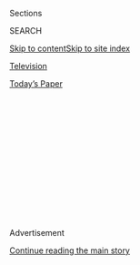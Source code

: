 <div id="app">

<div>

<div>

<div>

<div class="NYTAppHideMasthead css-1q2w90k e1suatyy0">

<div class="section css-ui9rw0 e1suatyy2">

<div class="css-eph4ug er09x8g0">

<div class="css-6n7j50">

</div>

<span class="css-1dv1kvn">Sections</span>

<div class="css-10488qs">

<span class="css-1dv1kvn">SEARCH</span>

</div>

[Skip to content](#site-content)[Skip to site
index](#site-index)

</div>

<div id="masthead-section-label" class="css-1wr3we4 eaxe0e00">

[Television](https://www.nytimes3xbfgragh.onion/section/arts/television)

</div>

<div class="css-10698na e1huz5gh0">

</div>

</div>

<div id="masthead-bar-one" class="section hasLinks css-15hmgas e1csuq9d3">

<div class="css-uqyvli e1csuq9d0">

</div>

<div class="css-1uqjmks e1csuq9d1">

</div>

<div class="css-9e9ivx">

[](https://myaccount.nytimes3xbfgragh.onion/auth/login?response_type=cookie&client_id=vi)

</div>

<div class="css-1bvtpon e1csuq9d2">

[Today’s
Paper](https://www.nytimes3xbfgragh.onion/section/todayspaper)

</div>

</div>

</div>

</div>

<div data-aria-hidden="false">

<div id="site-content" data-role="main">

<div>

<div class="css-1aor85t" style="opacity:0.000000001;z-index:-1;visibility:hidden">

<div class="css-1hqnpie">

<div class="css-epjblv">

<span class="css-17xtcya">[Television](/section/arts/television)</span><span class="css-x15j1o">|</span><span class="css-fwqvlz">Latif
Nasser, Harvard Ph.D., on the Rewards of Being
Dumb</span>

</div>

<div class="css-k008qs">

<div class="css-1iwv8en">

<span class="css-18z7m18"></span>

<div>

</div>

</div>

<span class="css-1n6z4y">https://nyti.ms/34gABuW</span>

<div class="css-1705lsu">

<div class="css-4xjgmj">

<div class="css-4skfbu" data-role="toolbar" data-aria-label="Social Media Share buttons, Save button, and Comments Panel with current comment count" data-testid="share-tools">

  - 
  - 
  - 
  - 
    
    <div class="css-6n7j50">
    
    </div>

  - 

</div>

</div>

</div>

</div>

</div>

</div>

<div class="css-13pd83m">

</div>

<div id="top-wrapper" class="css-1sy8kpn">

<div id="top-slug" class="css-l9onyx">

Advertisement

</div>

[Continue reading the main
story](#after-top)

<div class="ad top-wrapper" style="text-align:center;height:100%;display:block;min-height:250px">

<div id="top" class="place-ad" data-position="top" data-size-key="top">

</div>

</div>

<div id="after-top">

</div>

</div>

<div>

<div id="sponsor-wrapper" class="css-1hyfx7x">

<div id="sponsor-slug" class="css-19vbshk">

Supported by

</div>

[Continue reading the main
story](#after-sponsor)

<div id="sponsor" class="ad sponsor-wrapper" style="text-align:center;height:100%;display:block">

</div>

<div id="after-sponsor">

</div>

</div>

<div class="css-186x18t">

</div>

<div class="css-1vkm6nb ehdk2mb0">

# Latif Nasser, Harvard Ph.D., on the Rewards of Being Dumb

</div>

They include getting your own Netflix show. Nasser, a science journalist
known for his work on “Radiolab,” talked about going on-camera for
“Connected” and the importance of staying curious.

<div class="css-79elbk" data-testid="photoviewer-wrapper">

<div class="css-z3e15g" data-testid="photoviewer-wrapper-hidden">

</div>

<div class="css-1a48zt4 ehw59r15" data-testid="photoviewer-children">

![<span class="css-16f3y1r e13ogyst0" data-aria-hidden="true">“I would
much rather be the dumbest guy in the room than the smartest because I
think that’s more intellectually honest,” said Latif Nasser, host of the
new Netflix science series
“Connected.”</span><span class="css-cnj6d5 e1z0qqy90" itemprop="copyrightHolder"><span class="css-1ly73wi e1tej78p0">Credit...</span><span><span>Joyce
Kim for The New York
Times</span></span></span>](https://static01.graylady3jvrrxbe.onion/images/2020/08/20/arts/19nasser1/merlin_175806666_e3ca9f88-d430-49bd-bf8e-a9257a04d7d5-articleLarge.jpg?quality=75&auto=webp&disable=upscale)

</div>

</div>

<div class="css-18e8msd">

<div class="css-vp77d3 epjyd6m0">

<div class="css-hus3qt ey68jwv0" data-aria-hidden="true">

[![Remy
Tumin](https://static01.graylady3jvrrxbe.onion/images/2019/01/10/multimedia/author-remy-tumin/author-remy-tumin-thumbLarge.png
"Remy Tumin")](https://www.nytimes3xbfgragh.onion/by/remy-tumin)

</div>

<div class="css-1baulvz">

By [<span class="css-1baulvz last-byline" itemprop="name">Remy
Tumin</span>](https://www.nytimes3xbfgragh.onion/by/remy-tumin)

</div>

</div>

  - 
    
    <div class="css-ld3wwf e16638kd2">
    
    Aug. 19,
    2020
    
    </div>

  - 
    
    <div class="css-4xjgmj">
    
    <div class="css-d8bdto" data-role="toolbar" data-aria-label="Social Media Share buttons, Save button, and Comments Panel with current comment count" data-testid="share-tools">
    
      - 
      - 
      - 
      - 
        
        <div class="css-6n7j50">
        
        </div>
    
      - 
    
    </div>
    
    </div>

</div>

</div>

<div class="section meteredContent css-1r7ky0e" name="articleBody" itemprop="articleBody">

<div class="css-1fanzo5 StoryBodyCompanionColumn">

<div class="css-53u6y8">

Latif Nasser’s new Netflix series,
“[Connected](https://www.netflix.com/title/81031737),” was only two
days old when he and his wife headed to the hospital to have a baby. Add
a pandemic to the mix and you have what Nasser calls “the weirdest time
on top of the weirdest time.”

But Nasser is used to weird. In fact, he thrives in it.

“That’s sort of my compass,” he said last week from Los Angeles.
“Surprise and delight and wonder. Those are the things that I
gravitate toward.”

It’s the approach he has taken at
[“Radiolab,”](https://www.nytimes3xbfgragh.onion/2020/02/03/arts/radiolab-the-other-latif-guantanamo.html)
the popular WNYC audio program for which he is the director of research,
and now with “Connected,” a six-part documentary series that connects
the dots on some of the biggest questions facing science and humanity
today. That includes looking at the power of surveillance through the
lens of migratory birds in Newark, Del.; the complex history of human
excrement in Minde, Portugal; and a literal fishing expedition through
the Sahara.

Nasser’s storytelling is known for helping “Radiolab” listeners make
sense of the chaos of the world — and maybe even find a little comfort
and joy in it. With a Ph.D. in the history of science from Harvard,
Nasser sits at an uncommon vantage point to play guide to the world’s
deepest curiosities.

</div>

</div>

<div class="css-1fanzo5 StoryBodyCompanionColumn">

<div class="css-53u6y8">

“Connected” debuted on Aug. 2, and since then Nasser has been splitting
his time between work and child care, which often involves checking
Twitter in the middle of the night while pacing back and forth with his
newborn.

</div>

</div>

<div class="css-79elbk" data-testid="photoviewer-wrapper">

<div class="css-z3e15g" data-testid="photoviewer-wrapper-hidden">

</div>

<div class="css-1a48zt4 ehw59r15" data-testid="photoviewer-children">

![<span class="css-16f3y1r e13ogyst0" data-aria-hidden="true">“Connected”
debuted just days before Nasser’s second child
did. </span><span class="css-cnj6d5 e1z0qqy90" itemprop="copyrightHolder"><span class="css-1ly73wi e1tej78p0">Credit...</span><span>Joyce
Kim for The New York
Times</span></span>](https://static01.graylady3jvrrxbe.onion/images/2020/08/19/arts/19nasser3/merlin_175806696_7b8021f9-9979-401e-a2b8-26c3048a5ed4-articleLarge.jpg?quality=75&auto=webp&disable=upscale)

</div>

</div>

<div class="css-1fanzo5 StoryBodyCompanionColumn">

<div class="css-53u6y8">

Nasser took a moment from his garage home studio to hop on a Google
Hangout, where he talked about his new project, what made him fall in
love with science and the gravitational pull of true-crime shows. These
are edited excerpts from the conversation.

**You had two babies — an actual child and “Connected” — in the span of
a week. How are you holding up?**

The baby thinks day is night and night is day, and then we have a
3-year-old who is certain that day is day and night is night, so between
the two of them, this house is abuzz 24 hours a day.

</div>

</div>

<div class="css-1fanzo5 StoryBodyCompanionColumn">

<div class="css-53u6y8">

**Is it strange for you, being a media guy, to be on the other side of
this all of a sudden?**

On the one hand, the swap from radio to TV is totally normal; I’m just
doing the same job I’ve been doing, but there’s a camera involved. But I
didn’t realize I was so dumb\! I would watch a documentary and see a
host walking through the desert alone. But now I’m the host in the
desert and wait a second — there’s an enormous camera crew, cooks,
security, fixers, producers and sound people.

It was such a trip because I should know this stuff\! I feel like I just
learned to use my eyes. It’s so weird.

**Were you self-conscious going from behind the mic to in front of the
camera?**

I hate listening to myself. I hate watching myself. All I see is my
crooked teeth and bad posture and ask, “Why are you nodding so much?”
But I realized it’s so much more fun than mortifying for me to talk to
people. I’m really excited and curious and want to learn about the
amazing things they’re finding. That outpaces the mortification factor.
As much as I hate seeing my own face in the interview, I *love* watching
the other person’s face light up. Being able to transfer that to the
viewer is something you can’t do in radio. That’s really
priceless.

</div>

</div>

<div class="css-79elbk" data-testid="photoviewer-wrapper">

<div class="css-z3e15g" data-testid="photoviewer-wrapper-hidden">

</div>

<div class="css-1a48zt4 ehw59r15" data-testid="photoviewer-children">

<div class="css-1xdhyk6 erfvjey0">

<span class="css-1ly73wi e1tej78p0">Image</span>

<div class="css-zjzyr8">

<div data-testid="lazyimage-container" style="height:204.93333333333334px">

</div>

</div>

</div>

<span class="css-16f3y1r e13ogyst0" data-aria-hidden="true">In the
episode “Clouds,” Nasser interviewed Assaf Anyamba, a research scientist
at NASA, who uses information about the weather to help predict the
spread of
disease.</span><span class="css-cnj6d5 e1z0qqy90" itemprop="copyrightHolder"><span class="css-1ly73wi e1tej78p0">Credit...</span><span>Netflix</span></span>

</div>

</div>

<div class="css-1fanzo5 StoryBodyCompanionColumn">

<div class="css-53u6y8">

**Did you have an “ah-ha” moment when you first fell in love with
science?**

When I was in high school, it felt like someone handed you a big fact
textbook and said, “Here are a bunch of answers to questions that you
didn’t even ask.” That’s how we teach science. I realized in college,
and then more so in grad school, that oh no, no no, they’re not the
answers. There are shockingly simple questions that we don’t know the
answer to, and we’re still figuring it out.

I can vividly remember when I tried to be an archaeologist. I was like,
“Oh my God, archaeology, this is going to be like ‘Indiana Jones’-type
stuff.” They brought me in, sat me down and gave me a bucket of what
felt to me like rocks — and a toothbrush to clean them. I hated it so
much. But once you put it in a big picture, that we’re trying to answer
this dynamic question about human history or fundamentals of our
universe, and there are these dramatic stories of individuals trying to
figure it out … once you click that in, tooth-brushing those rocks seems
like the most dynamic, interesting thing in the whole world. But you
need to have that other information.

</div>

</div>

<div class="css-1fanzo5 StoryBodyCompanionColumn">

<div class="css-53u6y8">

**We can’t be experts at everything, but you do have a Ph.D. in the
history of science. Has that helped you shape your reporting?**

Paradoxically, I think my fancy Harvard Ph.D. has given me the license
to be dumb. I feel like I can walk into a room and I can just ask the
actual question that is actually on my mind without fear of people
thinking I’m an idiot. Because often I am\! That’s why I love this job.

**Playing dumb is often one of the best journalistic tools we have.**

Oh, I feel that so hard\! That’s my default crouch: I’m an idiot.
Explain it to me. That’s how I jump into every interview.

**People seem to have this attraction to curiosity over authority. What
do you make of that?**

I find this time we live in as a very cynical time and maybe for a good
reason — people are out there lying to us all the time and spinning
things and selling us stuff. People are quite hesitant to believe you or
go on a story with you. I never pretend to be an authority. I would much
rather be the dumbest guy in the room than the smartest because I think
that’s more intellectually honest. There are honest to god authorities
out there that we should be listening to, but on the other hand, let’s
just be open minded and listen and think critically and have our own
questions. To me, that’s a really important shift, and I think it’s a
valuable one. Intellectual humility is a core value for me.

</div>

</div>

<div class="css-79elbk" data-testid="photoviewer-wrapper">

<div class="css-z3e15g" data-testid="photoviewer-wrapper-hidden">

</div>

<div class="css-1a48zt4 ehw59r15" data-testid="photoviewer-children">

<div class="css-1xdhyk6 erfvjey0">

<span class="css-1ly73wi e1tej78p0">Image</span>

<div class="css-zjzyr8">

<div data-testid="lazyimage-container" style="height:475.6px">

</div>

</div>

</div>

<span class="css-16f3y1r e13ogyst0" data-aria-hidden="true">Nasser at
his home in Los Angeles. “There are shockingly simple questions that we
don’t know the answer to,” he said, “and we’re still figuring it
out.”</span><span class="css-cnj6d5 e1z0qqy90" itemprop="copyrightHolder"><span class="css-1ly73wi e1tej78p0">Credit...</span><span>Joyce
Kim for The New York Times</span></span>

</div>

</div>

<div class="css-1fanzo5 StoryBodyCompanionColumn">

<div class="css-53u6y8">

**So in a way, you’re setting up a new way of learning about the
world.**

I hope so. I’m not alone, but I do think the trick is to lead with the
question, not the answer.

</div>

</div>

<div class="css-1fanzo5 StoryBodyCompanionColumn">

<div class="css-53u6y8">

People want to be awakened to a question they didn’t even realize they
had. And then all of a sudden they’re totally possessed by that question
and need to know the answer. There is something deeply satisfying about
that, going all the way back to the riddle of the Sphinx.

It’s about creating a little black hole inside people’s minds so it has
this gravitational pull — it wants the information, it’s seeking out the
information. This is a weird analogy, but it’s the same thing with cop
shows. They always start with the murder. It’s a problem: I need to know
how they solved this. The moral order of the universe is off: I need
some resolution. The hard part is building the question in such a way
that you *need* to know the answer.

**Do you think about your children when you approach the world through
that lens?**

I haven’t been a dad for a long time, but when you boil it down, what’s
the thing I want this kid to know? In a way, I hope this show is like a
letter to pass on to them. We say we’re all connected, but it’s in a
scary way now. Hopefully, this is in a beautiful and poetic way that
will make kids’ jaws drop, and adults’ too, and serve as a way to remind
us this is the way we’re fingerprinting on each other’s lives.

</div>

</div>

</div>

<div>

</div>

<div>

</div>

<div>

</div>

<div>

<div id="bottom-wrapper" class="css-1ede5it">

<div id="bottom-slug" class="css-l9onyx">

Advertisement

</div>

[Continue reading the main
story](#after-bottom)

<div id="bottom" class="ad bottom-wrapper" style="text-align:center;height:100%;display:block;min-height:90px">

</div>

<div id="after-bottom">

</div>

</div>

</div>

</div>

</div>

## Site Index

<div>

</div>

## Site Information Navigation

  - [© <span>2020</span> <span>The New York Times
    Company</span>](https://help.nytimes3xbfgragh.onion/hc/en-us/articles/115014792127-Copyright-notice)

<!-- end list -->

  - [NYTCo](https://www.nytco.com/)
  - [Contact
    Us](https://help.nytimes3xbfgragh.onion/hc/en-us/articles/115015385887-Contact-Us)
  - [Work with us](https://www.nytco.com/careers/)
  - [Advertise](https://nytmediakit.com/)
  - [T Brand Studio](http://www.tbrandstudio.com/)
  - [Your Ad
    Choices](https://www.nytimes3xbfgragh.onion/privacy/cookie-policy#how-do-i-manage-trackers)
  - [Privacy](https://www.nytimes3xbfgragh.onion/privacy)
  - [Terms of
    Service](https://help.nytimes3xbfgragh.onion/hc/en-us/articles/115014893428-Terms-of-service)
  - [Terms of
    Sale](https://help.nytimes3xbfgragh.onion/hc/en-us/articles/115014893968-Terms-of-sale)
  - [Site
    Map](https://spiderbites.nytimes3xbfgragh.onion)
  - [Help](https://help.nytimes3xbfgragh.onion/hc/en-us)
  - [Subscriptions](https://www.nytimes3xbfgragh.onion/subscription?campaignId=37WXW)

</div>

</div>

</div>

</div>
